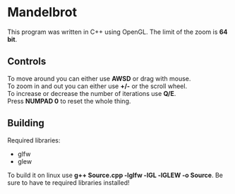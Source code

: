 # Mandelbrot
This program was written in C++ using OpenGL. The limit of the zoom is **64 bit**.

## Controls
To move around you can either use **AWSD** or drag with mouse.  
To zoom in and out you can either use **+/-** or the scroll wheel.  
To increase or decrease the number of iterations use **Q/E**.  
Press **NUMPAD 0** to reset the whole thing. 

## Building
Required libraries:
- glfw
- glew

To build it on linux use **g++ Source.cpp -lglfw -lGL -lGLEW -o Source**. Be sure to have te required libraries installed! 

